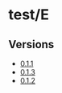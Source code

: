 # test/E

## Versions

* [0.1.1](/0.1.1/index.md)
* [0.1.3](/0.1.3/index.md)
* [0.1.2](/0.1.2/index.md)
